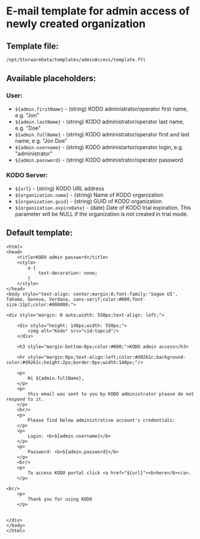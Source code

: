 # E-mail template for admin access of newly created organization

## **Template file:**

```bash
/opt/StorwareData/templates/adminAccess/template.ftl
```

## **Available placeholders:**

### User:

* `${admin.firstName}` - \(string\) KODO administrator/operator first name, e.g. "Jon"
* `${admin.lastName}` - \(string\) KODO administrator/operator last name, e.g. "Doe"
* `${admin.fullName}` - \(string\) KODO administrator/operator first and last name, e.g. "Jon Doe"
* `${admin.username}` - \(string\) KODO administartor/operator login, e.g. "administrator"
* `${admin.password}` - \(string\) KODO administrator/operator password

### KODO Server:

* `${url}` - \(string\) KODO URL address
* `${organization.name}` - \(string\) Name of KODO organization
* `${organization.guid}` - \(string\) GUID of KODO organization
* `${organization.expireDate}` - \(date\) Date of KODO trial expiration. This parameter will be NULL if the organization is not created in trial mode.

## **Default template:**

```markup
<html>
<head>
    <title>KODO admin password</title>
    <style>
        a {
            text-decoration: none;
        }
    </style>
</head>
<body style="text-align: center;margin:0;font-family:'Segoe UI', Tahoma, Geneva, Verdana, sans-serif;color:#000;font-size:11pt;color:#808080;">

<div style="margin: 0 auto;width: 550px;text-align: left;">

    <div style="height: 140px;width: 550px;">
        <img alt="Kodo" src="cid:topcid"/>
    </div>

    <h3 style="margin-bottom:0px;color:#000;">KODO admin access</h3>

    <hr style="margin:0px;text-align:left;color:#d9261c;background-color:#d9261c;height:2px;border:0px;width:148px;"/>

    <p>
        Hi ${admin.fullName},
    </p>
    <p>
        this email was sent to you by KODO administrator please do not respond to it.
    </p>
    <br/>
    <p>
        Please find below administrative account's credentials:
    </p>
    <p>
        Login: <b>${admin.username}</b>
    </p>
    <p>
        Password: <b>${admin.password}</b>
    </p>
    <br/>
    <p>
        To access KODO portal click <a href="${url}"><b>here</b></a>.
    </p>

<br/>
    <p>
        Thank you for using KODO
    </p>


</div>
</body>
</html>
```

